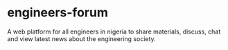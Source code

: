 # engineers-forum
A web platform for all engineers in nigeria to share materials, discuss, chat and view latest news about the engineering society.
